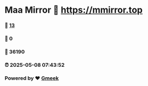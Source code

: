 # Maa Mirror :link: https://mmirror.top 
### :page_facing_up: [13](https://mmirror.top/tag.html) 
### :speech_balloon: 0 
### :hibiscus: 36190 
### :alarm_clock: 2025-05-08 07:43:52 
### Powered by :heart: [Gmeek](https://github.com/Meekdai/Gmeek)
